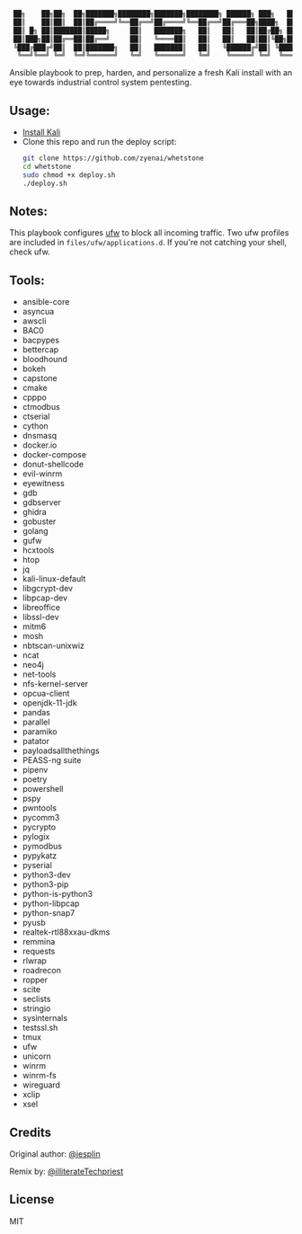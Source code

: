 
```sh
 ██╗    ██╗██╗  ██╗███████╗████████╗███████╗████████╗ ██████╗ ███╗   ██╗███████╗
 ██║    ██║██║  ██║██╔════╝╚══██╔══╝██╔════╝╚══██╔══╝██╔═══██╗████╗  ██║██╔════╝
 ██║ █╗ ██║███████║█████╗     ██║   ███████╗   ██║   ██║   ██║██╔██╗ ██║█████╗  
 ██║███╗██║██╔══██║██╔══╝     ██║   ╚════██║   ██║   ██║   ██║██║╚██╗██║██╔══╝  
 ╚███╔███╔╝██║  ██║███████╗   ██║   ███████║   ██║   ╚██████╔╝██║ ╚████║███████╗
  ╚══╝╚══╝ ╚═╝  ╚═╝╚══════╝   ╚═╝   ╚══════╝   ╚═╝    ╚═════╝ ╚═╝  ╚═══╝╚══════╝
```

Ansible playbook to prep, harden, and personalize a fresh Kali install with an eye towards industrial control system pentesting. 

Usage:
------

- [Install Kali](https://www.kali.org/get-kali/)
- Clone this repo and run the deploy script:
    ```zsh
    git clone https://github.com/zyenai/whetstone
    cd whetstone
    sudo chmod +x deploy.sh
    ./deploy.sh
    ```
Notes:
------
This playbook configures [ufw](https://wiki.ubuntu.com/UncomplicatedFirewall) to block all incoming traffic. Two ufw profiles are included in `files/ufw/applications.d`. If you're not catching your shell, check ufw.  

Tools:
-------

- ansible-core
- asyncua
- awscli
- BAC0
- bacpypes
- bettercap
- bloodhound
- bokeh
- capstone
- cmake
- cpppo
- ctmodbus
- ctserial
- cython
- dnsmasq
- docker.io
- docker-compose
- donut-shellcode
- evil-winrm
- eyewitness
- gdb
- gdbserver
- ghidra
- gobuster
- golang
- gufw
- hcxtools
- htop
- jq
- kali-linux-default
- libgcrypt-dev
- libpcap-dev
- libreoffice
- libssl-dev
- mitm6
- mosh
- nbtscan-unixwiz
- ncat
- neo4j
- net-tools
- nfs-kernel-server
- opcua-client
- openjdk-11-jdk
- pandas
- parallel
- paramiko
- patator
- payloadsallthethings
- PEASS-ng suite
- pipenv
- poetry
- powershell
- pspy
- pwntools
- pycomm3
- pycrypto
- pylogix
- pymodbus
- pypykatz
- pyserial
- python3-dev
- python3-pip
- python-is-python3
- python-libpcap
- python-snap7
- pyusb
- realtek-rtl88xxau-dkms
- remmina
- requests
- rlwrap
- roadrecon
- ropper
- scite
- seclists
- stringio
- sysinternals
- testssl.sh
- tmux
- ufw
- unicorn
- winrm
- winrm-fs
- wireguard
- xclip
- xsel

Credits
-------

Original author: [@iesplin](https://github.com/iesplin/ansible-playbook-kali)

Remix by: [@illiterateTechpriest](https://github.com/illiterateTechpriest/)

License
-------

MIT
